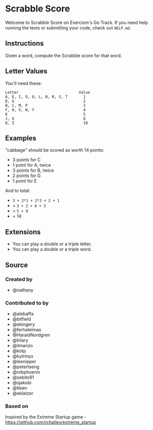 # Scrabble Score

Welcome to Scrabble Score on Exercism's Go Track.
If you need help running the tests or submitting your code, check out `HELP.md`.

## Instructions

Given a word, compute the Scrabble score for that word.

## Letter Values

You'll need these:

```text
Letter                           Value
A, E, I, O, U, L, N, R, S, T       1
D, G                               2
B, C, M, P                         3
F, H, V, W, Y                      4
K                                  5
J, X                               8
Q, Z                               10
```

## Examples

"cabbage" should be scored as worth 14 points:

- 3 points for C
- 1 point for A, twice
- 3 points for B, twice
- 2 points for G
- 1 point for E

And to total:

- `3 + 2*1 + 2*3 + 2 + 1`
- = `3 + 2 + 6 + 3`
- = `5 + 9`
- = 14

## Extensions

- You can play a double or a triple letter.
- You can play a double or a triple word.

## Source

### Created by

- @nathany

### Contributed to by

- @alebaffa
- @bitfield
- @ekingery
- @ferhatelmas
- @HaraldNordgren
- @hilary
- @ilmanzo
- @kotp
- @kytrinyx
- @leenipper
- @petertseng
- @robphoenix
- @sebito91
- @sjakobi
- @tleen
- @eklatzer

### Based on

Inspired by the Extreme Startup game - https://github.com/rchatley/extreme_startup

